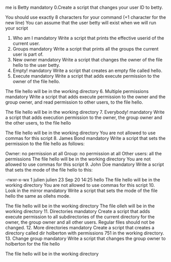 me is Betty mandatory
0.Create a script that changes your user ID to betty.

You should use exactly 8 characters for your command (+1 character for the new line)
You can assume that the user betty will exist when we will run your script
1. Who am I mandatory
Write a script that prints the effective userid of the current user.
2. Groups mandatory
Write a script that prints all the groups the current user is part of.
3. New owner mandatory
Write a script that changes the owner of the file hello to the user betty.
4. Empty! mandatory
Write a script that creates an empty file called hello.
5. Execute mandatory
Write a script that adds execute permission to the owner of the file hello.

The file hello will be in the working directory
6. Multiple permissions mandatory
Write a script that adds execute permission to the owner and the group owner, and read permission to other users, to the file hello.

The file hello will be in the working directory
7. Everybody! mandatory
Write a script that adds execution permission to the owner, the group owner and the other users, to the file hello

The file hello will be in the working directory
You are not allowed to use commas for this script
8. James Bond mandatory
Write a script that sets the permission to the file hello as follows:

Owner: no permission at all
Group: no permission at all
Other users: all the permissions
The file hello will be in the working directory You are not allowed to use commas for this script
9. John Doe mandatory
Write a script that sets the mode of the file hello to this:

-rwxr-x-wx 1 julien julien 23 Sep 20 14:25 hello
The file hello will be in the working directory
You are not allowed to use commas for this script
10. Look in the mirror mandatory
Write a script that sets the mode of the file hello the same as ollehs mode.

The file hello will be in the working directory
The file olleh will be in the working directory
11. Directories mandatory
Create a script that adds execute permission to all subdirectories of the current directory for the owner, the group owner and all other users. Regular files should not be changed.
 12. More directories mandatory
Create a script that creates a directory called dir holberton with permissions 751 in the working directory.
13. Change group mandatory
Write a script that changes the group owner to holberton for the file hello

The file hello will be in the working directory


